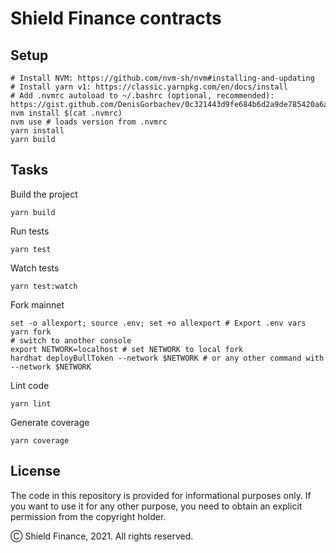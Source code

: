 # Shield Finance contracts

## Setup

```shell
# Install NVM: https://github.com/nvm-sh/nvm#installing-and-updating
# Install yarn v1: https://classic.yarnpkg.com/en/docs/install
# Add .nvmrc autoload to ~/.bashrc (optional, recommended): https://gist.github.com/DenisGorbachev/0c321443d9fe684b6d2a9de785420a6a    
nvm install $(cat .nvmrc)
nvm use # loads version from .nvmrc
yarn install
yarn build
```

## Tasks

Build the project

```shell
yarn build
```

Run tests

```shell
yarn test
```

Watch tests

```shell
yarn test:watch
```

Fork mainnet

```shell
set -o allexport; source .env; set +o allexport # Export .env vars
yarn fork
# switch to another console
export NETWORK=localhost # set NETWORK to local fork
hardhat deployBullToken --network $NETWORK # or any other command with --network $NETWORK
```

Lint code

```shell
yarn lint
```

Generate coverage

```shell
yarn coverage
```

## License

The code in this repository is provided for informational purposes only. If you want to use it for any other purpose, you need to obtain an explicit permission from the copyright holder.

Ⓒ Shield Finance, 2021. All rights reserved.
